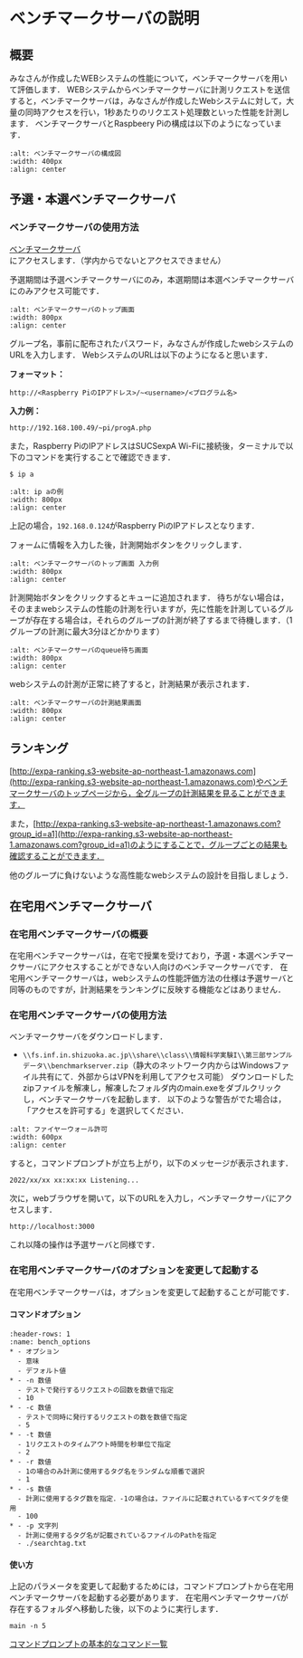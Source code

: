 # ベンチマークサーバの説明

## 概要
みなさんが作成したWEBシステムの性能について，ベンチマークサーバを用いて評価します．
WEBシステムからベンチマークサーバに計測リクエストを送信すると，ベンチマークサーバは，みなさんが作成したWebシステムに対して，大量の同時アクセスを行い，1秒あたりのリクエスト処理数といった性能を計測します．
ベンチマークサーバとRaspbeery Piの構成は以下のようになっています．
```{image} ../../../images/part3/part3_2/configuration.png
:alt: ベンチマークサーバの構成図
:width: 400px
:align: center
```


## 予選・本選ベンチマークサーバ
### ベンチマークサーバの使用方法
[ベンチマークサーバ](https://google.com)にアクセスします．（学内からでないとアクセスできません）

予選期間は予選ベンチマークサーバにのみ，本選期間は本選ベンチマークサーバにのみアクセス可能です．

```{image} ../../../images/part3/part3_2/bench-top.png
:alt: ベンチマークサーバのトップ画面
:width: 800px
:align: center
```


グループ名，事前に配布されたパスワード，みなさんが作成したwebシステムのURLを入力します．
WebシステムのURLは以下のようになると思います．

**フォーマット：**
```
http://<Raspberry PiのIPアドレス>/~<username>/<プログラム名>
```
**入力例：**
```
http://192.168.100.49/~pi/progA.php
```
また，Raspberry PiのIPアドレスはSUCSexpA Wi-Fiに接続後，ターミナルで以下のコマンドを実行することで確認できます．
```
$ ip a
```

```{image} ../../../images/part3/part3_2/raspi_ip.png
:alt: ip aの例
:width: 800px
:align: center
```

上記の場合，`192.168.0.124`がRaspberry PiのIPアドレスとなります．

フォームに情報を入力した後，計測開始ボタンをクリックします．

```{image} ../../../images/part3/part3_2/bench-top-example.png
:alt: ベンチマークサーバのトップ画面 入力例
:width: 800px
:align: center
```


計測開始ボタンをクリックするとキューに追加されます．
待ちがない場合は，そのままwebシステムの性能の計測を行いますが，先に性能を計測しているグループが存在する場合は，それらのグループの計測が終了するまで待機します．（1グループの計測に最大3分ほどかかります）
```{image} ../../../images/part3/part3_2/bench-queue.png
:alt: ベンチマークサーバのqueue待ち画面
:width: 800px
:align: center
```


webシステムの計測が正常に終了すると，計測結果が表示されます．
```{image} ../../../images/part3/part3_2/bench-result.png
:alt: ベンチマークサーバの計測結果画面
:width: 800px
:align: center
```


## ランキング
[http://expa-ranking.s3-website-ap-northeast-1.amazonaws.com](http://expa-ranking.s3-website-ap-northeast-1.amazonaws.com)やベンチマークサーバのトップページから，全グループの計測結果を見ることができます．

また，[http://expa-ranking.s3-website-ap-northeast-1.amazonaws.com?group_id=a1](http://expa-ranking.s3-website-ap-northeast-1.amazonaws.com?group_id=a1)のようにすることで，グループごとの結果も確認することができます．

他のグループに負けないような高性能なwebシステムの設計を目指しましょう．

## 在宅用ベンチマークサーバ
### 在宅用ベンチマークサーバの概要
在宅用ベンチマークサーバは，在宅で授業を受けており，予選・本選ベンチマークサーバにアクセスすることができない人向けのベンチマークサーバです．
在宅用ベンチマークサーバは，webシステムの性能評価方法の仕様は予選サーバと同等のものですが，計測結果をランキングに反映する機能などはありません．

### 在宅用ベンチマークサーバの使用方法
ベンチマークサーバをダウンロードします．
- `\\fs.inf.in.shizuoka.ac.jp\\share\\class\\情報科学実験I\\第三部サンプルデータ\\benchmarkserver.zip`（静大のネットワーク内からはWindowsファイル共有にて．外部からはVPNを利用してアクセス可能）
ダウンロードしたzipファイルを解凍し，解凍したフォルダ内のmain.exeをダブルクリックし，ベンチマークサーバを起動します．
以下のような警告がでた場合は，「アクセスを許可する」を選択してください．
```{image} ../../../images/part3/part3_2/firewall.png
:alt: ファイヤーウォール許可
:width: 600px
:align: center
```


すると，コマンドプロンプトが立ち上がり，以下のメッセージが表示されます．
```
2022/xx/xx xx:xx:xx Listening...
```
次に，webブラウザを開いて，以下のURLを入力し，ベンチマークサーバにアクセスします．
```
http://localhost:3000
```
これ以降の操作は予選サーバと同様です．

### 在宅用ベンチマークサーバのオプションを変更して起動する
在宅用ベンチマークサーバは，オプションを変更して起動することが可能です．
#### コマンドオプション
```{list-table} コマンドオプション
:header-rows: 1
:name: bench_options
* - オプション
  - 意味
  - デフォルト値
* - -n 数値
  - テストで発行するリクエストの回数を数値で指定
  - 10
* - -c 数値
  - テストで同時に発行するリクエストの数を数値で指定
  - 5
* - -t 数値
  - 1リクエストのタイムアウト時間を秒単位で指定
  - 2
* - -r 数値
  - 1の場合のみ計測に使用するタグ名をランダムな順番で選択
  - 1
* - -s 数値
  - 計測に使用するタグ数を指定．-1の場合は，ファイルに記載されているすべてタグを使用
  - 100
* - -p 文字列
  - 計測に使用するタグ名が記載されているファイルのPathを指定
  - ./searchtag.txt
```
#### 使い方
上記のパラメータを変更して起動するためには，コマンドプロンプトから在宅用ベンチマークサーバを起動する必要があります．
在宅用ベンチマークサーバが存在するフォルダへ移動した後，以下のように実行します．
```
main -n 5 
```
[コマンドプロンプトの基本的なコマンド一覧](https://docs.microsoft.com/ja-jp/windows-server/administration/windows-commands/windows-commands)